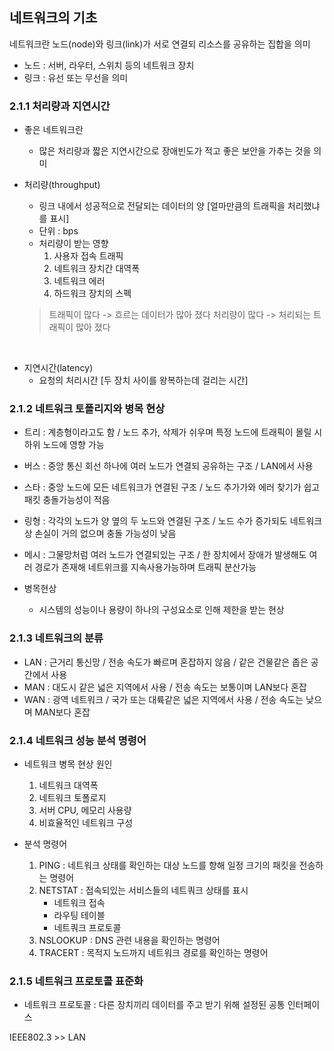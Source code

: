## 네트워크의 기초
네트워크란 노드(node)와 링크(link)가 서로 연결되 리소스를 공유하는 집합을 의미

- 노드 : 서버, 라우터, 스위치 등의 네트워크 장치
- 링크 : 유선 또는 무선을 의미

### 2.1.1 처리량과 지연시간
- 좋은 네트워크란 
  - 많은 처리량과 짧은 지연시간으로 장애빈도가 적고 좋은 보안을 가추는 것을 의미

- 처리량(throughput)
  - 링크 내에서 성공적으로 전달되는 데이터의 양 [얼마만큼의 트래픽을 처리했냐를 표시]
  - 단위 : bps
  - 처리량이 받는 영향
    1) 사용자 접속 트래픽
    2) 네트워크 장치간 대역폭
    3) 네트워크 에러
    4) 하드워크 장치의 스펙
  > 트래픽이 많다 -> 흐르는 데이터가 많아 졌다
  > 처리량이 많다 -> 처리되는 트래픽이 많아 졌다

<br>

- 지연시간(latency)
  - 요청의 처리시간 [두 장치 사이를 왕복하는데 걸리는 시간]

### 2.1.2 네트워크 토폴리지와 병목 현상

- 트리 : 계층형이라고도 함 / 노드 추가, 삭제가 쉬우며 특정 노드에 트래픽이 몰릴 시 하위 노드에 영향 가능
- 버스 : 중앙 통신 회선 하나에 여러 노드가 연결되 공유하는 구조 / LAN에서 사용
- 스타 : 중앙 노드에 모든 네트워크가 연결된 구조 / 노드 추가가와 에러 찾기가 쉽고 패킷 충돌가능성이 적음
- 링형 : 각각의 노드가 양 옆의 두 노드와 연결된 구조 / 노드 수가 증가되도 네트워크상 손실이 거의 없으며 충돌 가능성이 낮음
- 메시 : 그물망처럼 여러 노드가 연결되있는 구조 / 한 장치에서 장애가 발생해도 여러 경로가 존재해 네트위크를 지속사용가능하며 트래픽 분산가능

- 병목현상
  - 시스템의 성능이나 용량이 하나의 구성요소로 인해 제한을 받는 현상

### 2.1.3 네트워크의 분류

- LAN : 근거리 통신망 / 전송 속도가 빠르며 혼잡하지 않음 / 같은 건물같은 좁은 공간에서 사용
- MAN : 대도시 같은 넓은 지역에서 사용 / 전송 속도는 보통이며 LAN보다 혼잡
- WAN : 광역 네트워크 / 국가 또는 대륙같은 넓은 지역에서 사용 / 전송 속도는 낮으며 MAN보다 혼잡


### 2.1.4 네트워크 성능 분석 명령어
- 네트워크 병목 현상 원인
  1) 네트워크 대역폭
  2) 네트워크 토폴로지
  3) 서버 CPU, 메모리 사용량
  4) 비효율적인 네트워크 구성

- 분석 명령어
  1) PING : 네트워크 상태를 확인하는 대상 노드를 향해 일정 크기의 패킷을 전송하는 명령어
  2) NETSTAT : 접속되있는 서비스들의 네트쿼크 상태를 표시
     - 네트워크 접속
     - 라우팅 테이블
     - 네트쿼크 프로토콜
  3) NSLOOKUP : DNS 관련 내용을 확인하는 명령어
  4) TRACERT : 목적지 노드까지 네트워크 경로를 확인하는 명령어

### 2.1.5 네트워크 프로토콜 표준화
- 네트워크 프로토콜 : 다른 장치끼리 데이터를 주고 받기 위해 설정된 공통 인터페이스

IEEE802.3 >> LAN